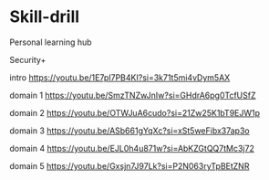 # Skill-drill
Personal learning hub

Security+

intro
https://youtu.be/1E7pI7PB4KI?si=3k71t5mi4vDym5AX

domain 1
https://youtu.be/SmzTNZwJnIw?si=GHdrA6pg0TcfUSfZ

domain 2
https://youtu.be/OTWJuA6cudo?si=21Zw25K1bT9EJW1p

domain 3
https://youtu.be/ASb661gYqXc?si=xSt5weFibx37ap3o

domain 4
https://youtu.be/EJL0h4u871w?si=AbKZGtQQ7tMc3j72

domain 5
https://youtu.be/Gxsjn7J97Lk?si=P2N063ryTpBEtZNR
